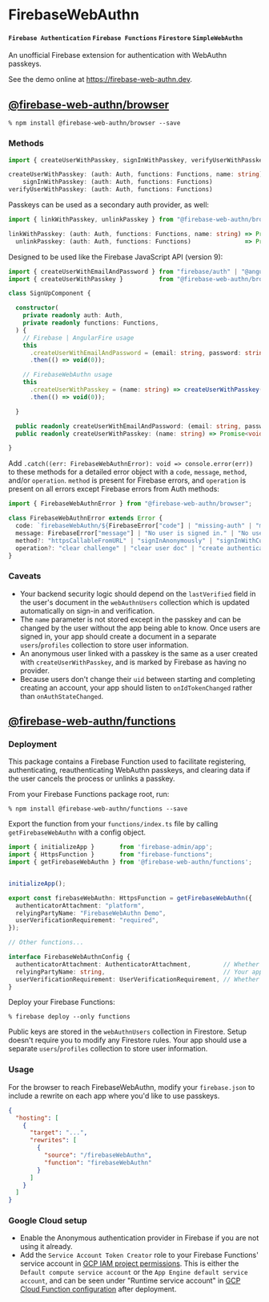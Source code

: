 # FirebaseWebAuthn
#### `Firebase Authentication` `Firebase Functions` `Firestore` `SimpleWebAuthn`
An unofficial Firebase extension for authentication with WebAuthn passkeys.

See the demo online at https://firebase-web-authn.dev.
## [@firebase-web-authn/browser](libs/browser)
`% npm install @firebase-web-authn/browser --save`
### Methods
```ts
import { createUserWithPasskey, signInWithPasskey, verifyUserWithPasskey } from "@firebase-web-authn/browser";
```
```ts
createUserWithPasskey: (auth: Auth, functions: Functions, name: string) => Promise<UserCredential>;
    signInWithPasskey: (auth: Auth, functions: Functions)               => Promise<UserCredential>;
verifyUserWithPasskey: (auth: Auth, functions: Functions)               => Promise<void>;
```
Passkeys can be used as a secondary auth provider, as well:
```ts
import { linkWithPasskey, unlinkPasskey } from "@firebase-web-authn/browser";
```
```ts
linkWithPasskey: (auth: Auth, functions: Functions, name: string) => Promise<UserCredential>;
  unlinkPasskey: (auth: Auth, functions: Functions)               => Promise<void>;
```
Designed to be used like the Firebase JavaScript API (version 9):
```ts
import { createUserWithEmailAndPassword } from "firebase/auth" | "@angular/fire/auth";
import { createUserWithPasskey }          from "@firebase-web-authn/browser";
```
```ts
class SignUpComponent {

  constructor(
    private readonly auth: Auth,
    private readonly functions: Functions,
  ) {
    // Firebase | AngularFire usage
    this
      .createUserWithEmailAndPassword = (email: string, password: string) => createUserWithEmailAndPassword(auth, email, password)
      .then(() => void(0));

    // FirebaseWebAuthn usage
    this
      .createUserWithPasskey = (name: string) => createUserWithPasskey(auth, functions, name)
      .then(() => void(0));

  }

  public readonly createUserWithEmailAndPassword: (email: string, password: string) => Promise<void>;
  public readonly createUserWithPasskey: (name: string) => Promise<void>;

}
```
Add `.catch((err: FirebaseWebAuthnError): void => console.error(err))` to these methods for a detailed error object with a `code`, `message`, `method`, and/or `operation`. `method` is present for Firebase errors, and `operation` is present on all errors except Firebase errors from Auth methods:
```ts
import { FirebaseWebAuthnError } from "@firebase-web-authn/browser";
```
```ts
class FirebaseWebAuthnError extends Error {
  code: `firebaseWebAuthn/${FirebaseError["code"] | "missing-auth" | "missing-user-doc" | "no-op" | "not-verified" | "user-doc-missing-challenge-field" | "user-doc-missing-passkey-fields" | "cancelled" | "invalid"}`;
  message: FirebaseError["message"] | "No user is signed in." | "No user document was found in Firestore." | "No operation is needed." | "User not verified." | "User doc is missing challenge field from prior operation." | "User doc is missing passkey fields from prior operation.";
  method?: "httpsCallableFromURL" | "signInAnonymously" | "signInWithCustomToken";
  operation?: "clear challenge" | "clear user doc" | "create authentication challenge" | "create reauthentication challenge" | "create registration challenge" | "verify authentication" | "verify reauthentication" | "verify registration";
}
```
### Caveats
- Your backend security logic should depend on the `lastVerified` field in the user's document in the `webAuthnUsers` collection which is updated automatically on sign-in and verification.
- The `name` parameter is not stored except in the passkey and can be changed by the user without the app being able to know. Once users are signed in, your app should create a document in a separate `users`/`profiles` collection to store user information.
- An anonymous user linked with a passkey is the same as a user created with `createUserWithPasskey`, and is marked by Firebase as having no provider.
- Because users don't change their `uid` between starting and completing creating an account, your app should listen to `onIdTokenChanged` rather than `onAuthStateChanged`.
## [@firebase-web-authn/functions](libs/functions)
### Deployment
This package contains a Firebase Function used to facilitate registering, authenticating, reauthenticating WebAuthn passkeys, and clearing data if the user cancels the process or unlinks a passkey.

From your Firebase Functions package root, run:

`% npm install @firebase-web-authn/functions --save`

Export the function from your `functions/index.ts` file by calling `getFirebaseWebAuthn` with a config object.
```ts
import { initializeApp }       from 'firebase-admin/app';
import { HttpsFunction }       from "firebase-functions";
import { getFirebaseWebAuthn } from '@firebase-web-authn/functions';


initializeApp();

export const firebaseWebAuthn: HttpsFunction = getFirebaseWebAuthn({
  authenticatorAttachment: "platform",
  relyingPartyName: "FirebaseWebAuthn Demo",
  userVerificationRequirement: "required",
});

// Other functions...
```
```ts
interface FirebaseWebAuthnConfig {
  authenticatorAttachment: AuthenticatorAttachment,         // Whether to allow platform passkeys (stored in browser)
  relyingPartyName: string,                                 // Your app's display name in the passkey popup
  userVerificationRequirement: UserVerificationRequirement, // Whether to require biometrics for user verification.
}
```
Deploy your Firebase Functions:

`% firebase deploy --only functions`

Public keys are stored in the `webAuthnUsers` collection in Firestore. Setup doesn't require you to modify any Firestore rules. Your app should use a separate `users`/`profiles` collection to store user information.
### Usage
For the browser to reach FirebaseWebAuthn, modify your `firebase.json` to include a rewrite on each app where you'd like to use passkeys.
```json
{
  "hosting": [
    {
      "target": "...",
      "rewrites": [
        {
          "source": "/firebaseWebAuthn",
          "function": "firebaseWebAuthn"
        }
      ]
    }
  ]
}
```
### Google Cloud setup
- Enable the Anonymous authentication provider in Firebase if you are not using it already.
- Add the `Service Account Token Creator` role to your Firebase Functions' service account in [GCP IAM project permissions](https://console.cloud.google.com/iam-admin/iam). This is either the `Default compute service account` or the `App Engine default service account`, and can be seen under "Runtime service account" in [GCP Cloud Function configuration](https://console.cloud.google.com/functions/list) after deployment.
